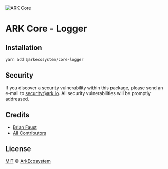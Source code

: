 ![ARK Core](https://i.imgur.com/1aP6F2o.png)

# ARK Core - Logger

## Installation

```bash
yarn add @arkecosystem/core-logger
```

## Security

If you discover a security vulnerability within this package, please send an e-mail to security@ark.io. All security vulnerabilities will be promptly addressed.

## Credits

- [Brian Faust](https://github.com/faustbrian)
- [All Contributors](../../../../contributors)

## License

[MIT](LICENSE) © [ArkEcosystem](https://ark.io)
